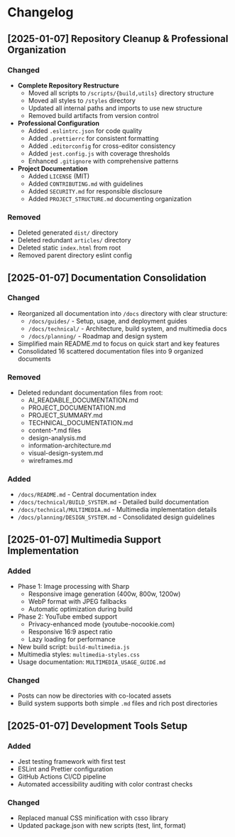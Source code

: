 # Changelog

## [2025-01-07] Repository Cleanup & Professional Organization

### Changed
- **Complete Repository Restructure**
  - Moved all scripts to `/scripts/{build,utils}` directory structure
  - Moved all styles to `/styles` directory
  - Updated all internal paths and imports to use new structure
  - Removed build artifacts from version control
- **Professional Configuration**
  - Added `.eslintrc.json` for code quality
  - Added `.prettierrc` for consistent formatting
  - Added `.editorconfig` for cross-editor consistency
  - Added `jest.config.js` with coverage thresholds
  - Enhanced `.gitignore` with comprehensive patterns
- **Project Documentation**
  - Added `LICENSE` (MIT)
  - Added `CONTRIBUTING.md` with guidelines
  - Added `SECURITY.md` for responsible disclosure
  - Added `PROJECT_STRUCTURE.md` documenting organization

### Removed
- Deleted generated `dist/` directory
- Deleted redundant `articles/` directory
- Deleted static `index.html` from root
- Removed parent directory eslint config

## [2025-01-07] Documentation Consolidation

### Changed
- Reorganized all documentation into `/docs` directory with clear structure:
  - `/docs/guides/` - Setup, usage, and deployment guides
  - `/docs/technical/` - Architecture, build system, and multimedia docs
  - `/docs/planning/` - Roadmap and design system
- Simplified main README.md to focus on quick start and key features
- Consolidated 16 scattered documentation files into 9 organized documents

### Removed
- Deleted redundant documentation files from root:
  - AI_READABLE_DOCUMENTATION.md
  - PROJECT_DOCUMENTATION.md
  - PROJECT_SUMMARY.md
  - TECHNICAL_DOCUMENTATION.md
  - content-*.md files
  - design-analysis.md
  - information-architecture.md
  - visual-design-system.md
  - wireframes.md

### Added
- `/docs/README.md` - Central documentation index
- `/docs/technical/BUILD_SYSTEM.md` - Detailed build documentation
- `/docs/technical/MULTIMEDIA.md` - Multimedia implementation details
- `/docs/planning/DESIGN_SYSTEM.md` - Consolidated design guidelines

## [2025-01-07] Multimedia Support Implementation

### Added
- Phase 1: Image processing with Sharp
  - Responsive image generation (400w, 800w, 1200w)
  - WebP format with JPEG fallbacks
  - Automatic optimization during build
- Phase 2: YouTube embed support
  - Privacy-enhanced mode (youtube-nocookie.com)
  - Responsive 16:9 aspect ratio
  - Lazy loading for performance
- New build script: `build-multimedia.js`
- Multimedia styles: `multimedia-styles.css`
- Usage documentation: `MULTIMEDIA_USAGE_GUIDE.md`

### Changed
- Posts can now be directories with co-located assets
- Build system supports both simple `.md` files and rich post directories

## [2025-01-07] Development Tools Setup

### Added
- Jest testing framework with first test
- ESLint and Prettier configuration
- GitHub Actions CI/CD pipeline
- Automated accessibility auditing with color contrast checks

### Changed
- Replaced manual CSS minification with csso library
- Updated package.json with new scripts (test, lint, format) 